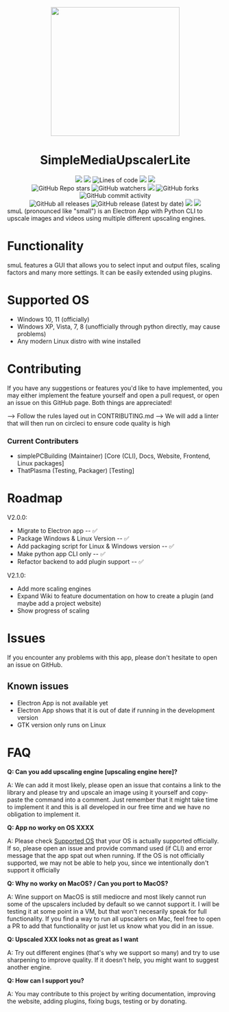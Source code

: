 <div id="title" align="center">
    <img src="./logo.png" width="300">
    <h1>SimpleMediaUpscalerLite</h1>
</div>

<div id="badges" align="center">
    <img src="https://img.shields.io/github/license/simplePCBuilding/SimpleMediaUpscalerLite.svg">
    <img src="https://img.shields.io/github/repo-size/simplePCBuilding/SimpleMediaUpscalerLite.svg">
    <img alt="Lines of code" src="https://img.shields.io/tokei/lines/github/simplePCBuilding/SimpleMediaUpscalerLite">
    <img src="https://img.shields.io/github/languages/top/simplePCBuilding/SimpleMediaUpscalerLite">
    <img src="https://img.shields.io/github/directory-file-count/simplePCBuilding/SimpleMediaUpscalerLite.svg">
    <br>
    <img alt="GitHub Repo stars" src="https://img.shields.io/github/stars/simplePCBuilding/SimpleMediaUpscalerLite">
    <img alt="GitHub watchers" src="https://img.shields.io/github/watchers/simplePCBuilding/SimpleMediaUpscalerLite">
    <img src="https://img.shields.io/github/issues-pr-raw/simplePCBuilding/SimpleMediaUpscalerLite">
    <img alt="GitHub forks" src="https://img.shields.io/github/forks/simplePCBuilding/SimpleMediaUpscalerLite">
    <img alt="GitHub commit activity" src="https://img.shields.io/github/commit-activity/m/simplePCBuilding/SimpleMediaUpscalerLite">
    <br>
    <img alt="GitHub all releases" src="https://img.shields.io/github/downloads/simplePCBuilding/SimpleMediaUpscalerLite/total?label=Downloads (total)">
    <img alt="GitHub release (latest by date)" src="https://img.shields.io/github/downloads/simplePCBuilding/SimpleMediaUpscalerLite/latest/total?label=Downloads (latest)">
    <img src="https://img.shields.io/github/release/simplePCBuilding/SimpleMediaUpscalerLite.svg">
    <img src="https://img.shields.io/github/package-json/v/simplePCBuilding/SimpleMediaUpscalerLite.svg?label=Development Version">
    
</div>
smuL (pronounced like "small") is an Electron App with Python CLI to upscale images and videos using multiple different upscaling engines. 

# Functionality
smuL features a GUI that allows you to select input and output files, scaling factors and many more settings. It can be easily extended using plugins.


# Supported OS
- Windows 10, 11 (officially)
- Windows XP, Vista, 7, 8 (unofficially through python directly, may cause problems)
- Any modern Linux distro with wine installed

# Contributing
If you have any suggestions or features you'd like to have implemented, you may either implement the feature yourself and open a pull request, or open an issue on this GitHub page. Both things are appreciated!

--> Follow the rules layed out in CONTRIBUTING.md
--> We will add a linter that will then run on circleci to ensure code quality is high

### Current Contributers
- simplePCBuilding (Maintainer) [Core (CLI), Docs, Website, Frontend, Linux packages]
- ThatPlasma (Testing, Packager) [Testing]


# Roadmap
V2.0.0: 
- Migrate to Electron app -- ✅
- Package Windows & Linux Version -- ✅
- Add packaging script for Linux & Windows version -- ✅
- Make python app CLI only -- ✅
- Refactor backend to add plugin support -- ✅

V2.1.0:
- Add more scaling engines 
- Expand Wiki to feature documentation on how to create a plugin (and maybe add a project website)
- Show progress of scaling

# Issues
If you encounter any problems with this app, please don't hesitate to open an issue on GitHub.

## Known issues
- Electron App is not available yet
- Electron App shows that it is out of date if running in the development version
- GTK version only runs on Linux

# FAQ
**Q: Can you add upscaling engine [upscaling engine here]?**

A: We can add it most likely, please open an issue that contains a link to the library and please try and upscale an image using it yourself and copy-paste the command into a comment.
Just remember that it might take time to implement it and this is all developed in our free time and we have no obligation to implement it.

**Q: App no worky on OS XXXX**

A: Please check [Supported OS](#supported-os) that your OS is actually supported officially. If so, please open an issue and provide command used (if CLI) and error message that the app spat out when running.
If the OS is not officially supported, we may not be able to help you, since we intentionally don't support it officially

**Q: Why no worky on MacOS? / Can you port to MacOS?**

A: Wine support on MacOS is still mediocre and most likely cannot run some of the upscalers included by default so we cannot support it. I will be testing it at some point in a VM, but that won't necesarily speak for full functionality. If you find a way to run all upscalers on Mac, feel free to open a PR to add that functionality or just let us know what you did in an issue.

**Q: Upscaled XXX looks not as great as I want**

A: Try out different engines (that's why we support so many) and try to use sharpening to improve quality. If it doesn't help, you might want to suggest another engine.

**Q: How can I support you?**

A: You may contribute to this project by writing documentation, improving the website, adding plugins, fixing bugs, testing or by donating. 
